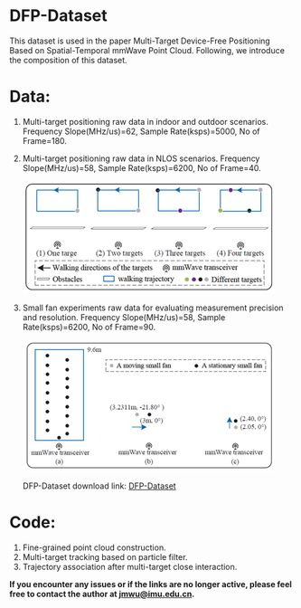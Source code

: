 # DFP-Dataset
This dataset is used in the paper Multi-Target Device-Free Positioning Based on Spatial-Temporal mmWave Point Cloud.
Following, we introduce the composition of this dataset.

# Data:
1. Multi-target positioning raw data in indoor and outdoor scenarios.
   Frequency Slope(MHz/us)=62, Sample Rate(ksps)=5000, No of Frame=180.

2. Multi-target positioning raw data in NLOS scenarios.
   Frequency Slope(MHz/us)=58, Sample Rate(ksps)=6200, No of Frame=40.
   
   ![1](Fig1.png)
4. Small fan experiments raw data for evaluating measurement precision and resolution.
   Frequency Slope(MHz/us)=58, Sample Rate(ksps)=6200, No of Frame=90.

   ![1](Fig2.png)

   DFP-Dataset download link: [DFP-Dataset](https://pan.baidu.com/s/1dztu6oOZCHznKl8rIWKUNQ?pwd=he9w)
# Code: 
1. Fine-grained point cloud construction.
2. Multi-target tracking based on particle filter.
3. Trajectory association after multi-target close interaction.



**If you encounter any issues or if the links are no longer active, please feel free to contact the author at jmwu@imu.edu.cn.**

